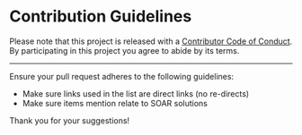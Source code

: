 # Contribution Guidelines

Please note that this project is released with a
[Contributor Code of Conduct](code-of-conduct.md). By participating in this
project you agree to abide by its terms.

---

Ensure your pull request adheres to the following guidelines:

- Make sure links used in the list are direct links (no re-directs)
- Make sure items mention relate to SOAR solutions

Thank you for your suggestions!

